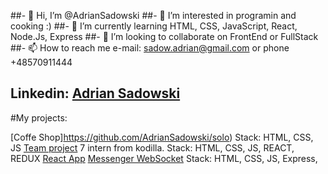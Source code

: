 ##- 👋 Hi, I’m @AdrianSadowski
##- 👀 I’m interested in programin and cooking :)
##- 🌱 I’m currently learning HTML, CSS, JavaScript, React, Node.Js, Express
##- 💞️ I’m looking to collaborate on FrontEnd or FullStack
##- 📫 How to reach me e-mail: sadow.adrian@gmail.com or phone +48570911444

## Linkedin: [Adrian Sadowski](https://www.linkedin.com/in/adrian-sadowski/)
#My projects: 

[Coffe Shop]https://github.com/AdrianSadowski/solo) Stack: HTML, CSS, JS
[Team project](https://github.com/AdrianSadowski/TeamProject) 7 intern from kodilla. Stack: HTML, CSS, JS, REACT, REDUX
[React App](https://github.com/AdrianSadowski/React)
[Messenger WebSocket](https://github.com/AdrianSadowski/messenger_web_socket) Stack: HTML, CSS, JS, Express, 
